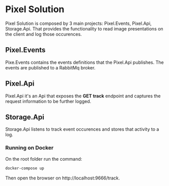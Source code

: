 # Pixel Solution

Pixel Solution is composed by 3 main projects: Pixel.Events, Pixel.Api, Storage.Api. That provides the functionality to read image presentations on the client and log those occurences.

## Pixel.Events

Pixe.Events contains the events definitions that the Pixel.Api publishes. The events are published to a RabbitMq broker.

## Pixel.Api

Pixel.Api it's an Api that exposes the **GET track** endpoint and captures the request information to be further logged.

## Storage.Api

Storage.Api listens to track event occurences and stores that activity to a log.

### Running on Docker

On the root folder run the command:

```bash
docker-compose up
```

Then open the browser on http://localhost:9666/track.